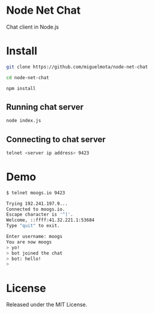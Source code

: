 # Node Net Chat

Chat client in Node.js

# Install

```bash
git clone https://github.com/miguelmota/node-net-chat

cd node-net-chat

npm install
```

## Running chat server

```bash
node index.js
```

## Connecting to chat server

```bash
telnet <server ip address> 9423
```

# Demo

```bash
$ telnet moogs.io 9423

Trying 192.241.197.9...
Connected to moogs.io.
Escape character is '^]'.
Welcome, ::ffff:41.32.221.1:53684
Type "quit" to exit.

Enter username: moogs
You are now moogs
> yo!
> bot joined the chat
> bot: hello!
>
```

# License

Released under the MIT License.
